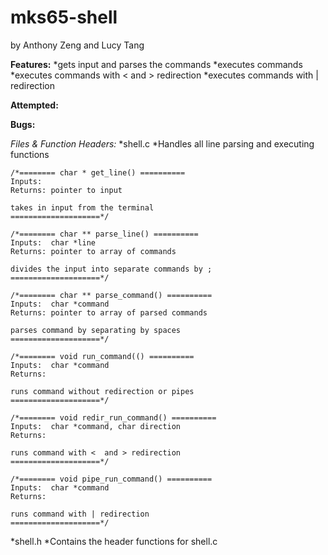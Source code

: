 # mks65-shell
by Anthony Zeng and Lucy Tang

**Features:**
*gets input and parses the commands
*executes commands
*executes commands with < and > redirection
*executes commands with | redirection
	

**Attempted:**


**Bugs:**

	
*Files & Function Headers:*
*shell.c
  *Handles all line parsing and executing functions
	
	/*======== char * get_line() ==========
	Inputs: 
	Returns: pointer to input

	takes in input from the terminal 
	====================*/

	/*======== char ** parse_line() ==========
	Inputs:  char *line 
	Returns: pointer to array of commands

	divides the input into separate commands by ;
	====================*/

	/*======== char ** parse_command() ==========
	Inputs:  char *command
	Returns: pointer to array of parsed commands

	parses command by separating by spaces
	====================*/
	
	/*======== void run_command(() ==========
	Inputs:  char *command
	Returns:

	runs command without redirection or pipes
	====================*/
	
	/*======== void redir_run_command() ==========
	Inputs:  char *command, char direction
	Returns: 

	runs command with <  and > redirection
	====================*/
	
	/*======== void pipe_run_command() ==========
	Inputs:  char *command
	Returns: 

	runs command with | redirection
	====================*/

*shell.h
  *Contains the header functions for shell.c
	
